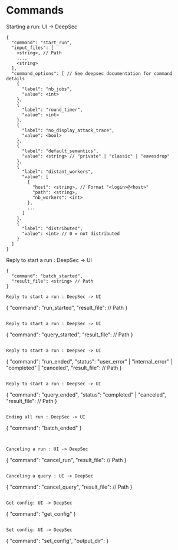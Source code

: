 # Commands

Starting a run: UI -> DeepSec

```
{
  "command": "start_run",
  "input_files": [
    <string>, // Path
    ...,
    <string>
  ],
  "command_options": [ // See deepsec documentation for command details
    {
      "label": "nb_jobs",
      "value": <int>
    },
    {
      "label": "round_timer",
      "value": <int>
    },
    {
      "label": "no_display_attack_trace",
      "value": <bool>
    },
    {
      "label": "default_semantics",
      "value": <string> // "private" | "classic" | "eavesdrop"
    },
    {
      "label": "distant_workers",
      "value": [
        {
          "host": <string>, // Format "<login>@<host>"
          "path": <string>,
          "nb_workers": <int>
        },
        ...
      ]
    },
    {
      "label": "distributed",
      "value": <int> // 0 = not distributed
    }
  ]
}
```
Reply to start a run : DeepSec -> UI

```
{
  "command": "batch_started",
  "result_file": <string> // Path
}

Reply to start a run : DeepSec -> UI

```
{
  "command": "run_started",
  "result_file": <string> // Path
}
```

Reply to start a run : DeepSec -> UI

```
{
  "command": "query_started",
  "result_file": <string> // Path
}
```

Reply to start a run : DeepSec -> UI

```
{
  "command": "run_ended",
  "status": "user_error" | "internal_error" | "completed" | "canceled",
  "result_file": <string> // Path
}
```

Reply to start a run : DeepSec -> UI

```
{
  "command": "query_ended",
  "status": "completed" | "canceled",
  "result_file": <string> // Path
}
```

Ending all run : DeepSec -> UI

```
{
  "command": "batch_ended"
}
```


Canceling a run : UI -> DeepSec

```
{
  "command": "cancel_run",
  "result_file": <string> // Path
}
```

Canceling a query : UI -> DeepSec

```
{
  "command": "cancel_query",
  "result_file": <string> // Path
}
```

Get config: UI -> DeepSec
```
{
  "command": "get_config"
}
```

Set config: UI -> DeepSec
```
{
  "command": "set_config",
  "output_dir": <string>
}
```
